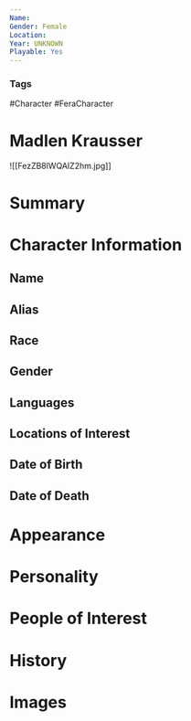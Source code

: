 ```yaml
---
Name: 
Gender: Female
Location: 
Year: UNKNOWN
Playable: Yes
---
```


### Tags
#Character #FeraCharacter 

# Madlen Krausser
![[FezZB8lWQAIZ2hm.jpg]]

# Summary


# Character Information

## Name

## Alias

## Race

## Gender

## Languages

## Locations of Interest

## Date of Birth

## Date of Death

# Appearance

# Personality

# People of Interest

# History

# Images
